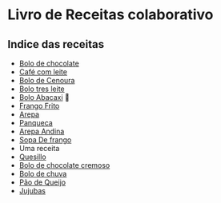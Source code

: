 # Livro de Receitas colaborativo

## Indice das receitas

- [Bolo de chocolate](BoloDeChocolate.html)
- [Café com leite](CafeComLeite.txt)
- [Bolo de Cenoura](BoloDeCenoura.txt)
- [Bolo tres leite](BoloTresLeite.txt)
- [Bolo Abacaxi](bolo_abacaxi.txt) 🥧
- [Frango Frito](frangofrito.txt)
- [Arepa](arepa.txt)
- [Panqueca](Panquecas.txt)
- [Arepa Andina](ArepaAndina)
- [Sopa De frango](SopaDefrango.txt)
- Uma receita
- [Quesillo](Quesillo.txt)
- [Bolo de chocolate cremoso](BoloDeChocolateCremoso.txt)
- [Bolo de chuva](BoloDeChuva.txt)
- [Pão de Queijo](pao_de_queijo.txt)
- [Jujubas](Jujubas)
